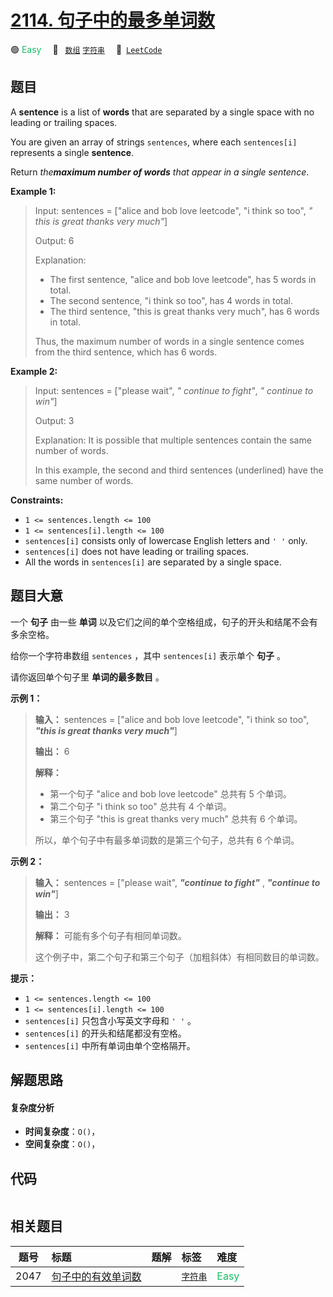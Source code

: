# [2114. 句子中的最多单词数](https://leetcode.com/problems/maximum-number-of-words-found-in-sentences)

🟢 <font color=#15bd66>Easy</font>&emsp; 🔖&ensp; [`数组`](/tag/array.md) [`字符串`](/tag/string.md)&emsp; 🔗&ensp;[`LeetCode`](https://leetcode.com/problems/maximum-number-of-words-found-in-sentences)

## 题目

A **sentence** is a list of **words** that are separated by a single space
with no leading or trailing spaces.

You are given an array of strings `sentences`, where each `sentences[i]`
represents a single **sentence**.

Return _the**maximum number of words** that appear in a single sentence_.



**Example 1:**

> Input: sentences = ["alice and bob love leetcode", "i think so too", _" this is great thanks very much"_]
> 
> Output: 6
> 
> Explanation: 
> - The first sentence, "alice and bob love leetcode", has 5 words in total.
> - The second sentence, "i think so too", has 4 words in total.
> - The third sentence, "this is great thanks very much", has 6 words in total.
> 
> Thus, the maximum number of words in a single sentence comes from the third sentence, which has 6 words.

**Example 2:**

> Input: sentences = ["please wait", _" continue to fight"_, _" continue to win"_]
> 
> Output: 3
> 
> Explanation: It is possible that multiple sentences contain the same number of words. 
> 
> In this example, the second and third sentences (underlined) have the same number of words.

**Constraints:**

  * `1 <= sentences.length <= 100`
  * `1 <= sentences[i].length <= 100`
  * `sentences[i]` consists only of lowercase English letters and `' '` only.
  * `sentences[i]` does not have leading or trailing spaces.
  * All the words in `sentences[i]` are separated by a single space.


## 题目大意

一个 **句子**  由一些 **单词**  以及它们之间的单个空格组成，句子的开头和结尾不会有多余空格。

给你一个字符串数组 `sentences` ，其中 `sentences[i]` 表示单个 **句子**  。

请你返回单个句子里 **单词的最多数目**  。



**示例 1：**

> 
> 
> 
> 
> 
> **输入：** sentences = ["alice and bob love leetcode", "i think so too", _**"this is great thanks very much"**_]
> 
> **输出：** 6
> 
> **解释：**
> - 第一个句子 "alice and bob love leetcode" 总共有 5 个单词。
> - 第二个句子 "i think so too" 总共有 4 个单词。
> - 第三个句子 "this is great thanks very much" 总共有 6 个单词。
> 
> 所以，单个句子中有最多单词数的是第三个句子，总共有 6 个单词。
> 
> 

**示例 2：**

> 
> 
> 
> 
> 
> **输入：** sentences = ["please wait", _**"continue to fight"**_ , _**"continue to win"**_]
> 
> **输出：** 3
> 
> **解释：** 可能有多个句子有相同单词数。
> 
> 这个例子中，第二个句子和第三个句子（加粗斜体）有相同数目的单词数。
> 
> 



**提示：**

  * `1 <= sentences.length <= 100`
  * `1 <= sentences[i].length <= 100`
  * `sentences[i]` 只包含小写英文字母和 `' '` 。
  * `sentences[i]` 的开头和结尾都没有空格。
  * `sentences[i]` 中所有单词由单个空格隔开。


## 解题思路

#### 复杂度分析

- **时间复杂度**：`O()`，
- **空间复杂度**：`O()`，

## 代码

```javascript

```

## 相关题目

<!-- prettier-ignore -->
| 题号 | 标题 | 题解 | 标签 | 难度 |
| :------: | :------ | :------: | :------ | :------ |
| 2047 | [句子中的有效单词数](https://leetcode.com/problems/number-of-valid-words-in-a-sentence) |  |  [`字符串`](/tag/string.md) | <font color=#15bd66>Easy</font> |